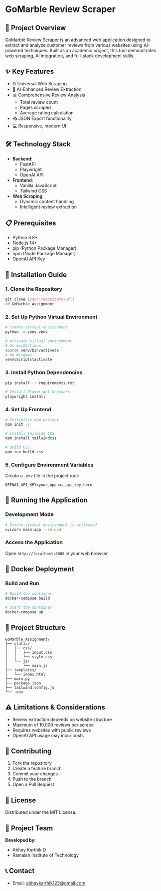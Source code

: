 # GoMarble Review Scraper

## 🚀 Project Overview

GoMarble Review Scraper is an advanced web application designed to extract and analyze customer reviews from various websites using AI-powered techniques. Built as an academic project, this tool demonstrates web scraping, AI integration, and full-stack development skills.

## ✨ Key Features

- 🌐 Universal Web Scraping
- 🤖 AI-Enhanced Review Extraction
- 📊 Comprehensive Review Analysis
  - Total review count
  - Pages scraped
  - Average rating calculation
- 📥 JSON Export functionality
- 💻 Responsive, modern UI

## 🛠 Technology Stack

- **Backend**: 
  - FastAPI
  - Playwright
  - OpenAI API
- **Frontend**: 
  - Vanilla JavaScript
  - Tailwind CSS
- **Web Scraping**: 
  - Dynamic content handling
  - Intelligent review extraction

## 📋 Prerequisites

- Python 3.8+
- Node.js 14+
- pip (Python Package Manager)
- npm (Node Package Manager)
- OpenAI API Key

## 🔧 Installation Guide

### 1. Clone the Repository
```bash
git clone [your-repository-url]
cd GoMarble_Assignment
```

### 2. Set Up Python Virtual Environment
```bash
# Create virtual environment
python -m venv venv

# Activate virtual environment
# On macOS/Linux:
source venv/bin/activate
# On Windows:
venv\Scripts\activate
```

### 3. Install Python Dependencies
```bash
pip install -r requirements.txt

# Install Playwright browsers
playwright install
```

### 4. Set Up Frontend
```bash
# Initialize npm project
npm init -y

# Install Tailwind CSS
npm install tailwindcss

# Build CSS
npm run build-css
```

### 5. Configure Environment Variables
Create a `.env` file in the project root:
```
OPENAI_API_KEY=your_openai_api_key_here
```

## 🚀 Running the Application

### Development Mode
```bash
# Ensure virtual environment is activated
uvicorn main:app --reload
```

### Access the Application
Open `http://localhost:8000` in your web browser

## 🐳 Docker Deployment

### Build and Run
```bash
# Build the container
docker-compose build

# Start the container
docker-compose up
```

## 📂 Project Structure
```
GoMarble_Assignment/
├── static/
│   ├── css/
│   │   ├── input.css
│   │   └── style.css
│   └── js/
│       └── main.js
├── templates/
│   └── index.html
├── main.py
├── package.json
├── tailwind.config.js
└── .env
```

## ⚠️ Limitations & Considerations

- Review extraction depends on website structure
- Maximum of 10,000 reviews per scrape
- Requires websites with public reviews
- OpenAI API usage may incur costs

## 🤝 Contributing

1. Fork the repository
2. Create a feature branch
3. Commit your changes
4. Push to the branch
5. Open a Pull Request

## 📄 License

Distributed under the MIT License.

## 👥 Project Team

**Developed by:**
- Abhay Karthik D
- Ramaiah Institute of Technology


## 📞 Contact

- Email: abhaykarthik123@gmail.com
